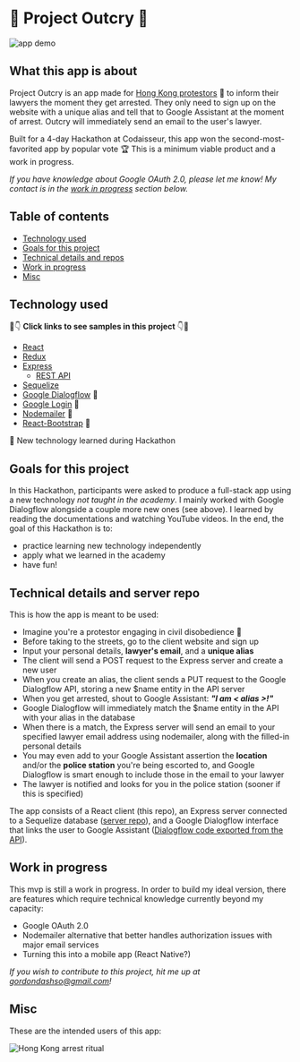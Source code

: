 # :construction_worker: Project Outcry :construction_worker:

![app demo](https://github.com/sssgordon/project-outcry-client/blob/master/public/Peek%202020-01-04%2022-48.gif)

## What this app is about

Project Outcry is an app made for [Hong Kong protestors](#misc) :construction_worker: to inform their lawyers the moment they get arrested. They only need to sign up on the website with a unique alias and tell that to Google Assistant at the moment of arrest. Outcry will immediately send an email to the user's lawyer.

Built for a 4-day Hackathon at Codaisseur, this app won the second-most-favorited app by popular vote :trophy: This is a minimum viable product and a work in progress. 

*If you have knowledge about Google OAuth 2.0, please let me know! My contact is in the [work in progress](#work-in-progress) section below.*

## Table of contents

* [Technology used](#technology-used)
* [Goals for this project](#goals-for-this-project)
* [Technical details and repos](#technical-details-and-repo)
* [Work in progress](#work-in-progress)
* [Misc](#misc)

## Technology used

:eyes::point_down: **Click links to see samples in this project** :point_down::eyes:

* [React](https://github.com/sssgordon/project-outcry-client/blob/master/src/App.js)
* [Redux](https://github.com/sssgordon/project-outcry-client/tree/master/src/actions)
* [Express](https://github.com/sssgordon/project-outcry-server/blob/master/index.js)
    * [REST API](https://github.com/sssgordon/project-outcry-server/blob/master/user/route.js)
* [Sequelize](https://github.com/sssgordon/project-outcry-server/blob/master/user/model.js)
* [Google Dialogflow](https://github.com/sssgordon/project-outcry-server/blob/master/dialogflow/route.js) :star2:
* [Google Login](https://github.com/sssgordon/project-outcry-client/blob/master/src/components/GoogleLoginButton.js) :star2:
* [Nodemailer](https://github.com/sssgordon/project-outcry-server/blob/master/email/route.js) :star2:
* [React-Bootstrap](https://github.com/sssgordon/project-outcry-client/blob/master/src/components/DetailsForm/DetailsForm.js) :star2:

:star2: New technology learned during Hackathon

## Goals for this project

In this Hackathon, participants were asked to produce a full-stack app using a new technology *not taught in the academy*. I mainly worked with Google Dialogflow alongside a couple more new ones (see above). I learned by reading the documentations and watching YouTube videos. In the end, the goal of this Hackathon is to:

* practice learning new technology independently
* apply what we learned in the academy
* have fun!

## Technical details and server repo

This is how the app is meant to be used:
* Imagine you're a protestor engaging in civil disobedience :construction_worker:
* Before taking to the streets, go to the client website and sign up
* Input your personal details, **lawyer's email**, and a **unique alias**
* The client will send a POST request to the Express server and create a new user
* When you create an alias, the client sends a PUT request to the Google Dialogflow API, storing a new $name entity in the API server
* When you get arrested, shout to Google Assistant: _**"I am < alias >!"**_
* Google Dialogflow will immediately match the $name entity in the API with your alias in the database
* When there is a match, the Express server will send an email to your specified lawyer email address using nodemailer, along with the filled-in personal details
* You may even add to your Google Assistant assertion the **location** and/or the **police station** you're being escorted to, and Google Dialogflow is smart enough to include those in the email to your lawyer
* The lawyer is notified and looks for you in the police station (sooner if this is specified)

The app consists of a React client (this repo), an Express server connected to a Sequelize database ([server repo](https://github.com/sssgordon/project-outcry-server)), and a Google Dialogflow interface that links the user to Google Assistant ([Dialogflow code exported from the API](https://github.com/sssgordon/project-outcry-client/tree/master/public/Dialogflow-code)).

## Work in progress

This mvp is still a work in progress. In order to build my ideal version, there are features which require technical knowledge currently beyond my capacity:

* Google OAuth 2.0
* Nodemailer alternative that better handles authorization issues with major email services
* Turning this into a mobile app (React Native?)

_If you wish to contribute to this project, hit me up at gordondashso@gmail.com!_

## Misc

These are the intended users of this app:

![Hong Kong arrest ritual](https://bemorepanda.com/files/2019-11-18/images/556501.jpeg)
